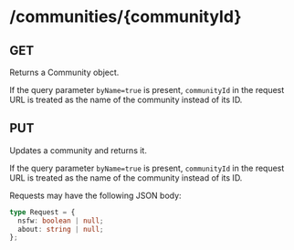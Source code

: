 # /communities/\{communityId}

## GET

Returns a Community object.

If the query parameter `byName=true` is present, `communityId` in the request URL is treated as the name of the community instead of its ID.

## PUT

Updates a community and returns it.

If the query parameter `byName=true` is present, `communityId` in the request
URL is treated as the name of the community instead of its ID.

Requests may have the following JSON body:

```ts
type Request = {
  nsfw: boolean | null;
  about: string | null;
};
```
